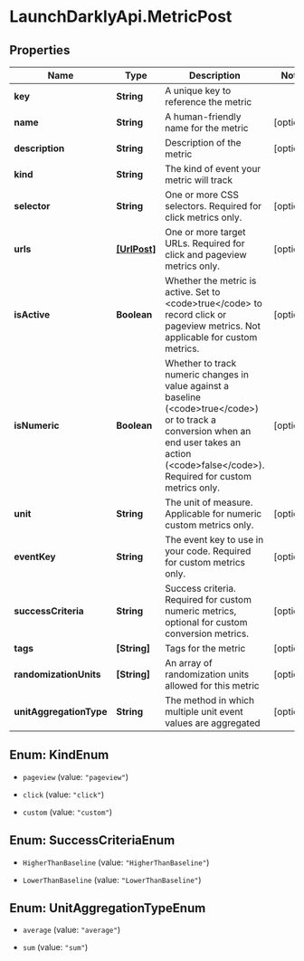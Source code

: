 # LaunchDarklyApi.MetricPost

## Properties

Name | Type | Description | Notes
------------ | ------------- | ------------- | -------------
**key** | **String** | A unique key to reference the metric | 
**name** | **String** | A human-friendly name for the metric | [optional] 
**description** | **String** | Description of the metric | [optional] 
**kind** | **String** | The kind of event your metric will track | 
**selector** | **String** | One or more CSS selectors. Required for click metrics only. | [optional] 
**urls** | [**[UrlPost]**](UrlPost.md) | One or more target URLs. Required for click and pageview metrics only. | [optional] 
**isActive** | **Boolean** | Whether the metric is active. Set to &lt;code&gt;true&lt;/code&gt; to record click or pageview metrics. Not applicable for custom metrics. | [optional] 
**isNumeric** | **Boolean** | Whether to track numeric changes in value against a baseline (&lt;code&gt;true&lt;/code&gt;) or to track a conversion when an end user takes an action (&lt;code&gt;false&lt;/code&gt;). Required for custom metrics only. | [optional] 
**unit** | **String** | The unit of measure. Applicable for numeric custom metrics only. | [optional] 
**eventKey** | **String** | The event key to use in your code. Required for custom metrics only. | [optional] 
**successCriteria** | **String** | Success criteria. Required for custom numeric metrics, optional for custom conversion metrics. | [optional] 
**tags** | **[String]** | Tags for the metric | [optional] 
**randomizationUnits** | **[String]** | An array of randomization units allowed for this metric | [optional] 
**unitAggregationType** | **String** | The method in which multiple unit event values are aggregated | [optional] 



## Enum: KindEnum


* `pageview` (value: `"pageview"`)

* `click` (value: `"click"`)

* `custom` (value: `"custom"`)





## Enum: SuccessCriteriaEnum


* `HigherThanBaseline` (value: `"HigherThanBaseline"`)

* `LowerThanBaseline` (value: `"LowerThanBaseline"`)





## Enum: UnitAggregationTypeEnum


* `average` (value: `"average"`)

* `sum` (value: `"sum"`)




